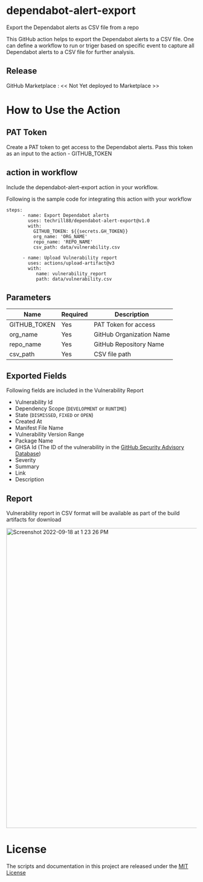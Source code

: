 # dependabot-alert-export
Export the Dependabot alerts as CSV file from a repo

This GitHub action helps to export the Dependabot alerts to a CSV file. One can define a workflow to run or triger based on specific event to capture all Dependabot alerts to a CSV file for further analysis. 


## Release
GitHub Marketplace : << Not Yet deployed to Marketplace >>

# How to Use the Action

## PAT Token
Create a PAT token to get access to the Dependabot alerts. Pass this token as an input to the action - GITHUB_TOKEN


## action in workflow

Include the dependabot-alert-export action in your workflow. 

Following is the sample code for integrating this action with your workflow

```
steps:               
      - name: Export Dependabot alerts
        uses: techrill88/dependabot-alert-export@v1.0
        with:        
          GITHUB_TOKEN: ${{secrets.GH_TOKEN}}
          org_name: 'ORG_NAME'
          repo_name: 'REPO_NAME'
          csv_path: data/vulnerability.csv
          
      - name: Upload Vulnerability report
        uses: actions/upload-artifact@v3
        with:
           name: vulnerability_report
           path: data/vulnerability.csv          
```

## Parameters

| Name                           | Required  | Description                                                                      |
|--------------------------------|------------|----------------------------------------------------------------------|
| GITHUB_TOKEN                 | Yes | PAT Token for access    |
| org_name                       | Yes | GitHub Organization Name                                      |
| repo_name                   | Yes | GitHub Repository Name     |
| csv_path                       | Yes | CSV file path                                   |

## Exported Fields
Following fields are included in the Vulnerability Report
- Vulnerability Id
- Dependency Scope (`DEVELOPMENT` or `RUNTIME`)
- State (`DISMISSED`, `FIXED` or `OPEN`)
- Created At
- Manifest File Name
- Vulnerability Version Range
- Package Name
- GHSA Id (The ID of the vulnerability in the [GitHub Security Advisory Database](https://github.com/advisories))
- Severity
- Summary
- Link
- Description

## Report
Vulnerability report in CSV format will be available as part of the build artifacts for download

<img width="792" alt="Screenshot 2022-09-18 at 1 23 26 PM" src="https://user-images.githubusercontent.com/10282550/190891852-13c25b39-3779-4754-a2e5-7f431b2807c4.png">

# License

The scripts and documentation in this project are released under the [MIT License](https://github.com/actions/download-artifact/blob/main/LICENSE)


